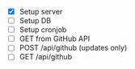 * [x] Setup server
* [ ] Setup DB
* [ ] Setup cronjob
* [ ] GET from GitHub API
* [ ] POST /api/github (updates only)
* [ ] GET /api/github